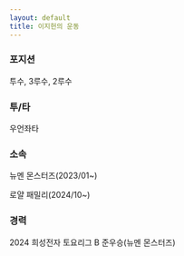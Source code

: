 ```yaml
---
layout: default
title: 이지헌의 운동
---
```

<section id="sports" markdown="1">
<div class="text-center">
    <h3>포지션</h3>
    <p>투수, 3루수, 2루수</p>
    <h3>투/타</h3>
    <p>우언좌타</p>
    <h3>소속</h3>
    <p>뉴멘 몬스터즈(2023/01~)</p>
    <p>로얄 패밀리(2024/10~)</p>
    <h3>경력</h3>
    <p>2024 희성전자 토요리그 B 준우승(뉴멘 몬스터즈)</p>
</div>
<div style="display:none;"class="text-center" markdown="1">
# 야구
- 포지션: 투수, 3루수, 2루수
- 투/타: 우언좌타
- 소속
    - 뉴멘 몬스터즈(2023/01~)
    - 로얄 패밀리(2024/10~)
- 경력
    - 2024 희성전자 토요리그 B 준우승(뉴멘 몬스터즈)
# 태권도 
</div>
</section>